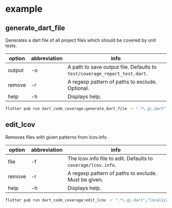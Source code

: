 # example

## generate_dart_file

Generates a dart file of all project files which should be covered by unit tests.

| option | abbreviation | info                                                                      |
|--------|--------------|---------------------------------------------------------------------------|
| output | -o           | A path to save output file. Defaults to `test/coverage_report_test.dart`. |
| remove | -r           | A regexp pattern of paths to exclude. Optional.                           |
| help   | -h           | Displays help.                                                            |

```sh
flutter pub run dart_code_coverage:generate_dart_file -r ".*\.g\.dart","localizations.dart"
```

## edit_lcov

Removes files with given patterns from lcov.info

| option | abbreviation | info                                                          |
|--------|--------------|---------------------------------------------------------------|
| file   | -f           | The lcov.info file to edit. Defaults to `coverage/lcov.info`. |
| remove | -r           | A regexp pattern of paths to exclude. Must be given.          |
| help   | -h           | Displays help.                                                |

```sh
flutter pub run dart_code_coverage:edit_lcov -r ".*\.g\.dart","localizations.dart"
```
